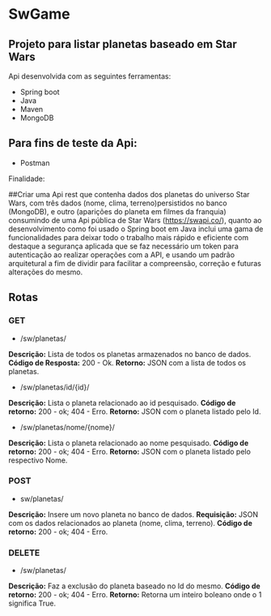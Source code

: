 # SwGame
 ## Projeto para listar planetas baseado em Star Wars
Api desenvolvida com as seguintes ferramentas:

- Spring boot
- Java
- Maven
- MongoDB

 ## Para fins de teste da Api:

- Postman

Finalidade:

 ##Criar uma Api rest que contenha dados dos planetas do universo Star Wars, com três dados (nome, clima, terreno)persistidos no banco (MongoDB), e outro (aparições do planeta em filmes da franquia) consumindo de uma Api pública de Star Wars (https://swapi.co/), quanto ao desenvolvimento como foi usado o Spring boot em Java inclui uma gama de funcionalidades para deixar todo o trabalho mais rápido e eficiente com destaque a segurança aplicada que se faz necessário um token para autenticação ao realizar operações com a API, e usando um padrão arquitetural a fim de dividir para facilitar a compreensão, correção e futuras alterações do mesmo.
 
 ## Rotas
 
 ### GET
 
 - /sw/planetas/
 
 **Descrição:** Lista de todos os planetas armazenados no banco de dados.
 **Código de Resposta:** 200 - Ok.
 **Retorno:** JSON com a lista de todos os planetas.
 
 - /sw/planetas/id/{id}/
 
 **Descrição:** Lista o planeta relacionado ao id pesquisado.
 **Código de retorno:** 200 - ok; 404 - Erro.
 **Retorno:** JSON com o planeta listado pelo Id.
 
 - /sw/planetas/nome/{nome}/
 
 **Descrição:** Lista o planeta relacionado ao nome pesquisado.
 **Código de retorno:** 200 - ok; 404 - Erro.
 **Retorno:** JSON com o planeta listado pelo respectivo Nome.
 
 ### POST
 
 - sw/planetas/
 
 **Descrição:** Insere um novo planeta no banco de dados.
 **Requisição:** JSON com os dados relacionados ao planeta (nome, clima, terreno).
 **Código de retorno:** 200 - ok; 404 - Erro.
 
 ### DELETE
 
 - /sw/planetas/
 
 **Descrição:** Faz a exclusão do planeta baseado no Id do mesmo.
 **Código de retorno:** 200 - ok; 404 - Erro.
 **Retorno:** Retorna um inteiro boleano onde o 1 significa True.
 
 
 
 
 

